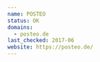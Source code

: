```yaml
---
name: POSTEO
status: OK
domains:
  - posteo.de
last_checked: 2017-06
website: https://posteo.de/
---
```

